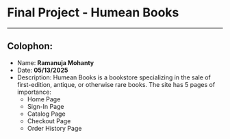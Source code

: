 # Final Project - Humean Books
---
## Colophon:
- Name: **Ramanuja Mohanty**
- Date: **05/13/2025**
- Description: Humean Books is a bookstore specializing in the sale of first-edition, antique, or otherwise rare books. The site has 5 pages of importance:
	- Home Page
	- Sign-In Page
	- Catalog Page
	- Checkout Page
	- Order History Page

